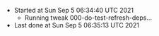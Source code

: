   - Started at Sun Sep  5 06:34:40 UTC 2021
    - Running tweak 000-do-test-refresh-deps...
  - Last done at Sun Sep  5 06:35:13 UTC 2021
